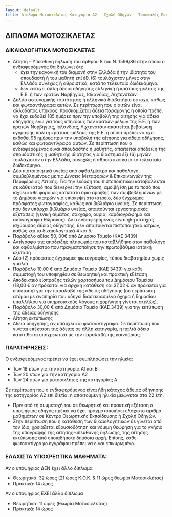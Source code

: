 ```yaml
---
layout: default
title: Δίπλωμα Μοτοσικλέτας Κατηγορία A2 - Σχολή Οδηγών - Τσουκαλάς Παναγιώτης
---
```


ΔΙΠΛΩΜΑ ΜΟΤΟΣΙΚΛΕΤΑΣ
--------------------

### ΔΙΚΑΙΟΛΟΓΗΤΙΚΑ ΜΟΤΟΣΙΚΛΕΤΑΣ

- Αίτηση – Υπεύθυνη δήλωση του άρθρου 8 του Ν. 1599/86 στην οποία ο ενδιαφερόμενος θα δηλώνει ότι:
  - έχει την κανονική του διαμονή στην Ελλάδα ή την ιδιότητα του σπουδαστή ή του μαθητή επί έξι (6) τουλάχιστον μήνες στην Ελλάδα συνεχώς ή αθροιστικά, κατά το τελευταίο δωδεκάμηνο.
  - δεν κατέχει άλλη άδεια οδήγησης ελληνική ή κράτους-μέλους της Ε.Ε. ή των κρατών Νορβηγίας, Ισλανδίας, Λιχτενστάιν.
- Δελτίο αστυνομικής ταυτότητας ή ελληνικό διαβατήριο σε ισχύ, καθώς και φωτοαντίγραφα αυτών. Σε περίπτωση που ο αιτών είναι αλλοδαπός υπήκοος, προσκομίζεται άδεια παραμονής η οποία πρέπει να έχει εκδοθεί 185 ημέρες πριν την υποβολή της αίτησης για άδεια οδήγησης ενώ για τους υπηκόους των κρατών-μελών της Ε.Ε. ή των κρατών Νορβηγίας, Ισλανδίας, Λιχτενστάιν απαιτείται βεβαίωση εγγραφής πολίτη κράτους-μέλους της Ε.Ε. η οποία πρέπει να έχει εκδοθεί 95 ημέρες πριν την υποβολή της αίτησης για άδεια οδήγησης, καθώς και φωτοαντίγραφα αυτών. Σε περίπτωση που ο ενδιαφερόμενος είναι σπουδαστής ή μαθητής, απαιτείται απόδειξη της σπουδαστικής ή μαθητικής ιδιότητας για διάστημα έξι (6) μηνών τουλάχιστον στην Ελλάδα, συνεχώς ή αθροιστικά κατά το τελευταίο δωδεκάμηνο.
- Δύο πιστοποιητικά υγείας από οφθαλμίατρο και παθολόγο, συμβεβλημένους με τις Δ/νσεις Μεταφορών & Επικοινωνιών της Περιφέρειας Αττικής. Για την έκδοση του πιστοποιητικού καταβάλλεται σε κάθε ιατρό που διενεργεί την εξέταση, αμοιβή ίση με το ποσό που ισχύει κάθε φορά ως κατώτατο όριο αμοιβής των συμβεβλημένων με το Δημόσιο γιατρών για επίσκεψη στο ιατρείο, δύο έγχρωμες πρόσφατες φωτογραφίες, καθώς και βιβλιάριο υγείας. Σε περίπτωση που δεν υπάρχει βιβλιάριο υγείας, απαιτούνται εργαστηριακές εξετάσεις (γενική αίματος, σάκχαρο, ουρία, καρδιογράφημα και ακτινογραφία θώρακος). Αν ο ενδιαφερόμενος είναι ήδη κάτοχος ισχύουσας άδειας οδήγησης, δεν απαιτούνται πιστοποιητικά ιατρών, καθώς και τα δικαιολογητικά 4 και 5.
- Παράβολο αξίας 50, 00€ από Δημόσιο Ταμείο (ΚΑΕ 3439)
- Αντίγραφο της απόδειξης πληρωμής που καταβλήθηκε στον παθολόγο και οφθαλμίατρο που πραγματοποίησε την πρωτοβάθμια ιατρική εξέταση
- Δύο (2) πρόσφατες έγχρωμες φωτογραφίες, τύπου διαβατηρίου χωρίς γυαλιά
- Παράβολο 10,00 € από Δημόσιο Ταμείο (ΚΑΕ 3439) για κάθε συμμετοχή του υποψηφίου σε θεωρητική και πρακτική εξέταση
- Αποδεικτικό είσπραξης τελών χαρτοσήμου του Δημόσιου Ταμείου (18,00 € αν πρόκειται για αρχική κατάθεση και 27,02 € αν πρόκειται για επέκταση) για την παραλαβή της άδειας οδήγησης (σε περίπτωση ατόμου με αναπηρία που οδηγεί διασκευασμένο όχημα ή δημοσίου υπαλλήλου για υπηρεσιακούς λόγους η χορήγηση γίνεται ατελώς).
- Παράβολο 30,00 € από Δημόσιο Ταμείο (ΚΑΕ 3439) για την εκτύπωση της άδειας οδήγησης
- Αίτηση εκτύπωσης
- Άδεια οδήγησης, αν υπάρχει και φωτοαντίγραφο. Σε περίπτωση που γίνεται επέκταση της άδειας σε άλλη κατηγορία, η παλιά άδεια κατατίθεται υποχρεωτικά με την παραλαβή της καινούριας.

### ΠΑΡΑΤΗΡΗΣΕΙΣ:

Ο ενδιαφερόμενος πρέπει να έχει συμπληρώσει την ηλικία:

- Των 18 ετών για την κατηγορία Α1 και Β
- Των 20 ετών για την κατηγορία Α2
- Των 24 ετών για μοτοσικλέτες της κατηγορίας Α

Σε περίπτωση που ο ενδιαφερόμενος είναι ήδη κάτοχος άδειας οδήγησης της κατηγορίας Α2 επί διετία, η απαιτούμενη ηλικία μειώνεται στα 22 έτη.

- Πριν από τη συμμετοχή του σε θεωρητική και πρακτική εξέταση ο υποψήφιος οδηγός πρέπει να έχει πραγματοποιήσει ελάχιστο αριθμό μαθημάτων σε Κέντρο Θεωρητικής Εκπαίδευσης ή Σχολή Οδηγών.
- Στην περίπτωση που η κατάθεση των δικαιολογητικών δε γίνεται από τον ίδιο, χρειάζεται εξουσιοδότηση και νόμιμη θεώρηση για το γνήσιο της υπογραφής της αίτησης-υπεύθυνης δήλωσης, της αίτησης εκτύπωσης από οποιαδήποτε δημόσια αρχή. Επίσης, κάθε φωτοαντίγραφο εγγράφου πρέπει να είναι επικυρωμένο.


### ΕΛΑΧΙΣΤΑ ΥΠΟΧΡΕΩΤΙΚΑ ΜΑΘΗΜΑΤΑ:

Αν ο υποψήφιος ΔΕΝ έχει άλλο δίπλωμα

- Θεωρητικά: 32 ώρες (21 ώρες Κ.Ο.Κ. & 11 ώρες θεωρία Μοτοσικλέτας)
- Πρακτικά: 14 ώρες

Αν ο υποψήφιος ΕΧΕΙ άλλο δίπλωμα

- Θεωρητικά: 11 ώρες (θεωρία Μοτοσικλέτας)
- Πρακτικά: 14 ώρες

